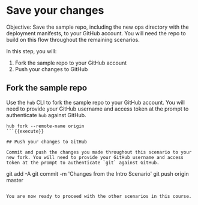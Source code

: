 # Save your changes

Objective:
Save the sample repo, including the new ops directory with the deployment manifests, to your GitHub account. You will need the repo to build on this flow throughout the remaining scenarios.

In this step, you will:
1. Fork the sample repo to your GitHub account
2. Push your changes to GitHub

## Fork the sample repo

Use the `hub` CLI to fork the sample repo to your GitHub account. You will need to provide your GitHub username and access token at the prompt to authenticate `hub` against GitHub.

```
hub fork --remote-name origin
```{{execute}}

## Push your changes to GitHub

Commit and push the changes you made throughout this scenario to your new fork. You will need to provide your GitHub username and access token at the prompt to authenticate `git` against GitHub.

```
git add -A
git commit -m 'Changes from the Intro Scenario'
git push origin master
```{{execute}}

You are now ready to proceed with the other scenarios in this course.
